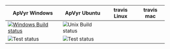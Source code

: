 | ApVyr Windows | ApVyr Ubuntu | travis Linux | travis mac |
| ------------- | ------------- |------------- |------------- |
| [![Windows Build status](https://ci.appveyor.com/api/projects/status/dl1jv9q9r9hhab7e?svg=true)](https://ci.appveyor.com/project/dooglz/gpuvis-server) | ![Unix Build status](https://appveyor-matrix-badges.herokuapp.com/repos/dooglz/gpuvis-server/branch/master/2) | | |
| ![Test status](http://teststatusbadge.azurewebsites.net/api/status/dooglz/gpuvis-server) |![Test status](http://teststatusbadge.azurewebsites.net/api/status/dooglz/gpuvis-server) | | |
